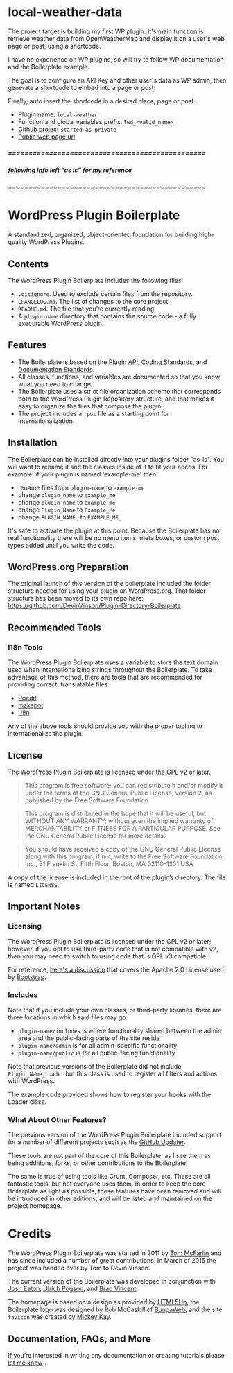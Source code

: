 # local-weather-data
The project target is building my first WP plugin.
It's main function is retrieve weather data from OpenWeatherMap and display it on a user's web page or post, using a shortcode.

I have no experience on WP plugins, so will try to follow WP documentation and the Boilerplate example.

The goal is to configure an API Key and other user's data as WP admin, then generate a shortcode to embed into a page or post.

Finally, auto insert the shortcode in a desired place, page or post.

* Plugin name: `local-weather`
* Function and global variables prefix: `lwd_<valid_name>`
* [Github project](https://github.com/amrbass/local-weather-data.git) `started as private`
* [Public web page url](https://ancdretaeixample.cat/sw/info/local-weather/index.php)

##### ================================================
##### following info left "as is" for my reference
#####  ================================================

# WordPress Plugin Boilerplate

A standardized, organized, object-oriented foundation for building high-quality WordPress Plugins.

## Contents

The WordPress Plugin Boilerplate includes the following files:

* `.gitignore`. Used to exclude certain files from the repository.
* `CHANGELOG.md`. The list of changes to the core project.
* `README.md`. The file that you’re currently reading.
* A `plugin-name` directory that contains the source code - a fully executable WordPress plugin.

## Features

* The Boilerplate is based on the [Plugin API](http://codex.wordpress.org/Plugin_API), [Coding Standards](http://codex.wordpress.org/WordPress_Coding_Standards), and [Documentation Standards](https://make.wordpress.org/core/handbook/best-practices/inline-documentation-standards/php/).
* All classes, functions, and variables are documented so that you know what you need to change.
* The Boilerplate uses a strict file organization scheme that corresponds both to the WordPress Plugin Repository structure, and that makes it easy to organize the files that compose the plugin.
* The project includes a `.pot` file as a starting point for internationalization.

## Installation

The Boilerplate can be installed directly into your plugins folder "as-is". You will want to rename it and the classes inside of it to fit your needs. For example, if your plugin is named 'example-me' then:

* rename files from `plugin-name` to `example-me`
* change `plugin_name` to `example_me`
* change `plugin-name` to `example-me`
* change `Plugin_Name` to `Example_Me`
* change `PLUGIN_NAME_` to `EXAMPLE_ME_`

It's safe to activate the plugin at this point. Because the Boilerplate has no real functionality there will be no menu items, meta boxes, or custom post types added until you write the code.

## WordPress.org Preparation

The original launch of this version of the boilerplate included the folder structure needed for using your plugin on WordPress.org. That folder structure has been moved to its own repo here: https://github.com/DevinVinson/Plugin-Directory-Boilerplate

## Recommended Tools

### i18n Tools

The WordPress Plugin Boilerplate uses a variable to store the text domain used when internationalizing strings throughout the Boilerplate. To take advantage of this method, there are tools that are recommended for providing correct, translatable files:

* [Poedit](http://www.poedit.net/)
* [makepot](http://i18n.svn.wordpress.org/tools/trunk/)
* [i18n](https://github.com/grappler/i18n)

Any of the above tools should provide you with the proper tooling to internationalize the plugin.

## License

The WordPress Plugin Boilerplate is licensed under the GPL v2 or later.

> This program is free software; you can redistribute it and/or modify it under the terms of the GNU General Public License, version 2, as published by the Free Software Foundation.

> This program is distributed in the hope that it will be useful, but WITHOUT ANY WARRANTY; without even the implied warranty of MERCHANTABILITY or FITNESS FOR A PARTICULAR PURPOSE. See the GNU General Public License for more details.

> You should have received a copy of the GNU General Public License along with this program; if not, write to the Free Software Foundation, Inc., 51 Franklin St, Fifth Floor, Boston, MA 02110-1301 USA

A copy of the license is included in the root of the plugin’s directory. The file is named `LICENSE`.

## Important Notes

### Licensing

The WordPress Plugin Boilerplate is licensed under the GPL v2 or later; however, if you opt to use third-party code that is not compatible with v2, then you may need to switch to using code that is GPL v3 compatible.

For reference, [here's a discussion](http://make.wordpress.org/themes/2013/03/04/licensing-note-apache-and-gpl/) that covers the Apache 2.0 License used by [Bootstrap](http://twitter.github.io/bootstrap/).

### Includes

Note that if you include your own classes, or third-party libraries, there are three locations in which said files may go:

* `plugin-name/includes` is where functionality shared between the admin area and the public-facing parts of the site reside
* `plugin-name/admin` is for all admin-specific functionality
* `plugin-name/public` is for all public-facing functionality

Note that previous versions of the Boilerplate did not include `Plugin_Name_Loader` but this class is used to register all filters and actions with WordPress.

The example code provided shows how to register your hooks with the Loader class.

### What About Other Features?

The previous version of the WordPress Plugin Boilerplate included support for a number of different projects such as the [GitHub Updater](https://github.com/afragen/github-updater).

These tools are not part of the core of this Boilerplate, as I see them as being additions, forks, or other contributions to the Boilerplate.

The same is true of using tools like Grunt, Composer, etc. These are all fantastic tools, but not everyone uses them. In order to  keep the core Boilerplate as light as possible, these features have been removed and will be introduced in other editions, and will be listed and maintained on the project homepage.

# Credits

The WordPress Plugin Boilerplate was started in 2011 by [Tom McFarlin](http://twitter.com/tommcfarlin/) and has since included a number of great contributions. In March of 2015 the project was handed over by Tom to Devin Vinson.

The current version of the Boilerplate was developed in conjunction with [Josh Eaton](https://twitter.com/jjeaton), [Ulrich Pogson](https://twitter.com/grapplerulrich), and [Brad Vincent](https://twitter.com/themergency).

The homepage is based on a design as provided by [HTML5Up](http://html5up.net), the Boilerplate logo was designed by Rob McCaskill of [BungaWeb](http://bungaweb.com), and the site `favicon` was created by [Mickey Kay](https://twitter.com/McGuive7).

## Documentation, FAQs, and More

If you’re interested in writing any documentation or creating tutorials please [let me know](http://devinvinson.com/contact/) .
